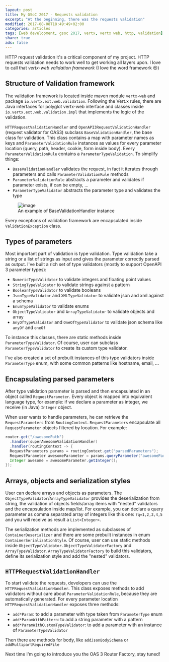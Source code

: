 ```yaml
---
layout: post
title: My GSoC 2017 - Requests validation
excerpt: "At the beginning, there was the requests validation"
modified: 2017-08-08T18:49:49+02:00
categories: articles
tags: [web development, gsoc 2017, vertx, vertx web, http, validation]
share: true
ads: false
---
```


HTTP request validation it's a critical component of my project. HTTP requests validation needs to work well to get working all layers upon. I love to call that _vertx-web validation framework_ (I love the word framework :heart_eyes:)

## Structure of Validation framework
The validation framework is located inside maven module `vertx-web` and package `io.vertx.ext.web.validation`. Following the Vert.x rules, there are Java interfaces for polyglot vertx-web interface and classes inside `io.vertx.ext.web.validation.impl` that implements the logic of the validation.

`HTTPRequestValidationHandler` and `OpenAPI3RequestValidationHandler` (request validator for OAS3) subclass `BaseValidationHandler`, the base class for validation. This class contains a map with parameter names as keys and `ParameterValidationRule` instances as values for every parameter location (query, path, header, cookie, form inside body). Every `ParameterValidationRule` contains a `ParameterTypeValidation`. To simplify things:

* `BaseValidationHandler` validates the request, in fact it iterates through parameters and calls `ParameterValidationRule` methods
* `ParameterValidationRule` abstracts a parameter and validates if parameter exists, if can be empty, ...
* `ParameterTypeValidator` abstracts the parameter type and validates the type

<figure>
  <img src="{{ site.url }}/images/vertx-web-validation-structure.png" alt="image">
  <figcaption>An example of BaseValidationHandler instance</figcaption>
</figure>

Every exceptions of validation framework are encapsulated inside `ValidationException` class.

## Types of parameters
Most important part of validation is type validation. Type validation take a string or a list of strings as input and gives the parameter correctly parsed as output. I've built a rich set of type validators (mostly to support OpenAPI 3 parameter types):

* `NumericTypeValidator` to validate integers and floating point values
* `StringTypeValidator` to validate strings against a pattern
* `BooleanTypeValidator` to validate booleans
* `JsonTypeValidator` and `XMLTypeValidator` to validate json and xml against a schema
* `EnumTypeValidator` to validate enums
* `ObjectTypeValidator` and `ArrayTypeValidator` to validate objects and array
* `AnyOfTypeValidator` and `OneOfTypeValidator` to validate json schema like `anyOf` and `oneOf`

To instance this classes, there are static methods inside `ParameterTypeValidator`. Of course, user can subclass `ParameterTypeValidator` to create its custom type validator.

I've also created a set of prebuilt instances of this type validators inside `ParameterType` enum, with some common patterns like hostname, email, ... 

## Encapsulating parsed parameters
After type validation parameter is parsed and then encapsulated in an object called `RequestParameter`. Every object is mapped into equivalent language type, for example: if we declare a parameter as integer, we receive (in Java) `Integer` object.

When user wants to handle parameters, he can retrieve the `RequestParameters` from `RoutingContext`. `RequestParameters` encapsulate all `RequestParameter` objects filtered by location. For example:

```java
router.get("/awesomePath")
  .handler(superAwesomeValidationHandler)
  .handler(routingContext -> {
  RequestParameters params = routingContext.get("parsedParameters");
  RequestParameter awesomeParameter = params.queryParameter("awesomeParameter");
  Integer awesome = awesomeParameter.getInteger();
});
```

## Arrays, objects and serialization styles
User can declare arrays and objects as parameters. The `ObjectTypeValidator`/`ArrayTypeValidator` provides the deserialization from string, the validation of objects fields/array items with "nested" validators and the encapsulation inside map/list. For example, you can declare a query parameter as comma separated array of integers like this one: `?q=1,2,3,4,5` and you will receive as result a `List<Integer>`.

The serialization methods are implemented as subclasses of `ContainerDeserializer` and there are some prebuilt instances in enum `ContainerSerializationStyle`. Of course, user can use static methods inside `ObjectTypeValidator.ObjectTypeValidatorFactory` and `ArrayTypeValidator.ArrayTypeValidatorFactory` to build this validators, define its serialization style and add the "nested" validators.

## `HTTPRequestValidationHandler`
To start validate the requests, developers can use the `HTTPRequestValidationHandler`. This class exposes methods to add validators without care about `ParameterValidationRule`, because they are automatically generated. For every parameter location `HTTPRequestValidationHandler` exposes three methods:

* `add*Param`: to add a parameter with type taken from `ParameterType` enum
* `add*ParamWithPattern`: to add a string parameter with a pattern
* `add*ParamWithCustomTypeValidator`: to add a parameter with an instance of `ParameterTypeValidator`

Then there are methods for body, like `addJsonBodySchema` or `addMultipartRequiredFile`


Next time I'm going to introduce you the OAS 3 Router Factory, stay tuned!


